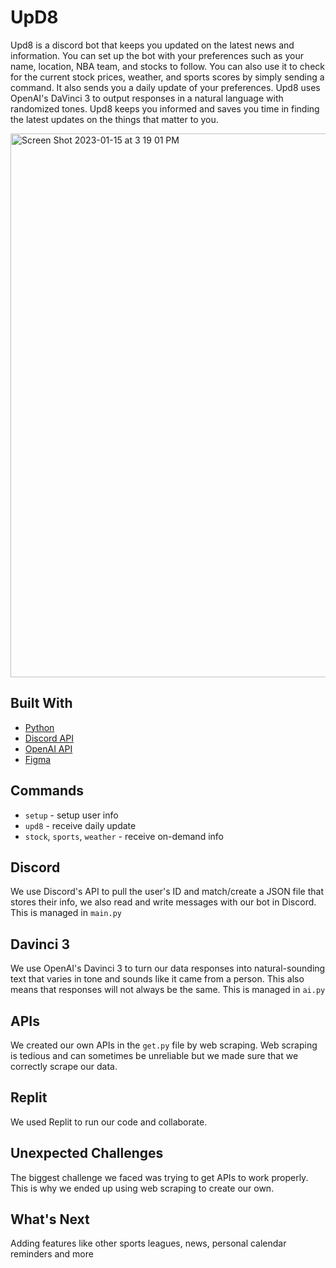 # UpD8

Upd8 is a discord bot that keeps you updated on the latest news and information. You can set up the bot with your preferences such as your name, location, NBA team, and stocks to follow. You can also use it to check for the current stock prices, weather, and sports scores by simply sending a command. It also sends you a daily update of your preferences. Upd8 uses OpenAI's DaVinci 3 to output responses in a natural language with randomized tones. Upd8 keeps you informed and saves you time in finding the latest updates on the things that matter to you.

<img width="870" alt="Screen Shot 2023-01-15 at 3 19 01 PM" src="https://user-images.githubusercontent.com/97782125/212564858-88033382-f027-4efb-a758-9c2b3b89dae8.png">

## Built With
- [Python](https://www.python.org/)
- [Discord API](https://discord.com/developers/docs/intro)
- [OpenAI API](https://openai.com/api/)
- [Figma](https://www.figma.com/)

## Commands
- `setup` - setup user info
- `upd8` - receive daily update
- `stock`, `sports`, `weather` - receive on-demand info

## Discord
We use Discord's API to pull the user's ID and match/create a JSON file that stores their info, we also read and write messages with our bot in Discord. This is managed in `main.py`

## Davinci 3
We use OpenAI's Davinci 3 to turn our data responses into natural-sounding text that varies in tone and sounds like it came from a person. This also means that responses will not always be the same. This is managed in `ai.py`

## APIs
We created our own APIs in the `get.py` file by web scraping. Web scraping is tedious and can sometimes be unreliable but we made sure that we correctly scrape our data. 

## Replit
We used Replit to run our code and collaborate.

## Unexpected Challenges
The biggest challenge we faced was trying to get APIs to work properly. This is why we ended up using web scraping to create our own. 

## What's Next
Adding features like other sports leagues, news, personal calendar reminders and more
